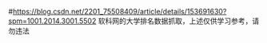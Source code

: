 #https://blog.csdn.net/2201_75508409/article/details/153691630?spm=1001.2014.3001.5502
软科网的大学排名数据抓取，上述仅供学习参考，请勿违法
